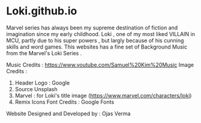# Loki.github.io
Marvel series has always been my supreme destination of fiction and imagination since my early childhood. 
Loki , one of my most liked VILLAIN in MCU, partly due to his super powers , but largly because of his cunning skills and word games.
This websites has a fine set of Background Music from the Marvel's Loki Series .

Music Credits : https://www.youtube.com/Samuel%20Kim%20Music
Image Credits : 
1. Header Logo : Google 
2. Source Unsplash
3. Marvel : for Loki's title image (https://www.marvel.com/characters/loki)
4. Remix Icons
Font Credits : Google Fonts

Website Designed and Developed by : Ojas Verma
